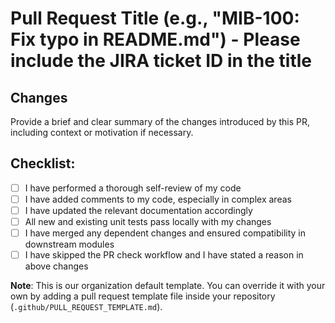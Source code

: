 # Pull Request Title (e.g., "MIB-100: Fix typo in README.md") - Please include the JIRA ticket ID in the title

## Changes

Provide a brief and clear summary of the changes introduced by this PR, including context or motivation if necessary.

## Checklist:

- [ ] I have performed a thorough self-review of my code
- [ ] I have added comments to my code, especially in complex areas
- [ ] I have updated the relevant documentation accordingly
- [ ] All new and existing unit tests pass locally with my changes
- [ ] I have merged any dependent changes and ensured compatibility in downstream modules
- [ ] I have skipped the PR check workflow and I have stated a reason in above changes

**Note**: This is our organization default template. You can override it with your own by adding a pull request template file inside your repository (`.github/PULL_REQUEST_TEMPLATE.md`).
